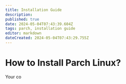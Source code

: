 ```yaml
---
title: Installation Guide
description: 
published: true
date: 2024-05-04T07:43:39.604Z
tags: parch, installation guide
editor: markdown
dateCreated: 2024-05-04T07:43:29.755Z
---
```


# How to Install Parch Linux?	
Your co